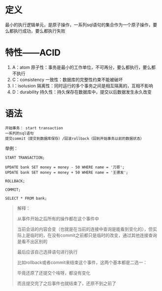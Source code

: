 # 定义

最小的执行逻辑单元，是原子操作，一系列sql语句的集合作为一个原子操作，要么都执行成功，要么都执行失败

# 特性——ACID

1. A：atom 原子性：事务是最小的工作单位，不可再分，要么都执行，要么都不执行
2. C：consistency 一致性：数据库的完整性约束不能被破坏
3. I：isolusion 隔离性：同时运行的多个事务之间是相互隔离的，互相不影响
4. D：durability 持久性：持久保存在数据库中，提交以后数据发生永久改变

# 语法

```mysql
开始事务： start transaction
一系列的sql语句
提交commit（提交到数据库保存）/回滚rollback（回到开始事务以前的数据状态）
```

举例：

```mysql
START TRANSACTION;

UPDATE bank SET money = money - 50 WHERE name = '刀哥';
UPDATE bank SET money = money + 50 WHERE name = '王德发';

ROLLBACK;

COMMIT;

SELECT * FROM bank;
```

> 解释：
>
> 从事件开始之后所有的操作都在这个事件中
>
> 当前会话的内容会变（也就是在当前的连接中查询是能看到变化的），但实际上是临时的，在没有commit之前都只是临时的改变，通过其他连接查询是看不出区别的
>
> 最后应该自己选择语句进行执行
>
> 比如rollback或者commit来结束这个事件，这两个基本都是二选一：
>
> 毕竟还原了还提交个啥呀，都没有变化
>
> 而且提交完了之后事件也就结束了，还原不到之前了